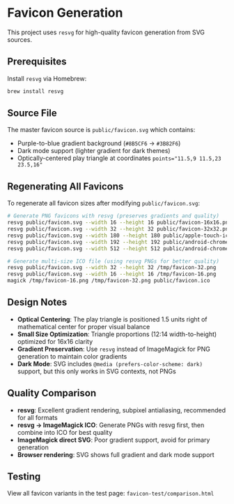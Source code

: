 # Favicon Generation

This project uses `resvg` for high-quality favicon generation from SVG sources.

## Prerequisites

Install `resvg` via Homebrew:
```bash
brew install resvg
```

## Source File

The master favicon source is `public/favicon.svg` which contains:
- Purple-to-blue gradient background (`#8B5CF6` → `#3B82F6`)
- Dark mode support (lighter gradient for dark themes)
- Optically-centered play triangle at coordinates `points="11.5,9 11.5,23 23.5,16"`

## Regenerating All Favicons

To regenerate all favicon sizes after modifying `public/favicon.svg`:

```bash
# Generate PNG favicons with resvg (preserves gradients and quality)
resvg public/favicon.svg --width 16 --height 16 public/favicon-16x16.png
resvg public/favicon.svg --width 32 --height 32 public/favicon-32x32.png
resvg public/favicon.svg --width 180 --height 180 public/apple-touch-icon.png
resvg public/favicon.svg --width 192 --height 192 public/android-chrome-192x192.png
resvg public/favicon.svg --width 512 --height 512 public/android-chrome-512x512.png

# Generate multi-size ICO file (using resvg PNGs for better quality)
resvg public/favicon.svg --width 32 --height 32 /tmp/favicon-32.png
resvg public/favicon.svg --width 16 --height 16 /tmp/favicon-16.png
magick /tmp/favicon-16.png /tmp/favicon-32.png public/favicon.ico
```

## Design Notes

- **Optical Centering**: The play triangle is positioned 1.5 units right of mathematical center for proper visual balance
- **Small Size Optimization**: Triangle proportions (12:14 width-to-height) optimized for 16x16 clarity
- **Gradient Preservation**: Use `resvg` instead of ImageMagick for PNG generation to maintain color gradients
- **Dark Mode**: SVG includes `@media (prefers-color-scheme: dark)` support, but this only works in SVG contexts, not PNGs

## Quality Comparison

- **resvg**: Excellent gradient rendering, subpixel antialiasing, recommended for all formats
- **resvg → ImageMagick ICO**: Generate PNGs with resvg first, then combine into ICO for best quality
- **ImageMagick direct SVG**: Poor gradient support, avoid for primary generation
- **Browser rendering**: SVG shows full gradient and dark mode support

## Testing

View all favicon variants in the test page: `favicon-test/comparison.html`